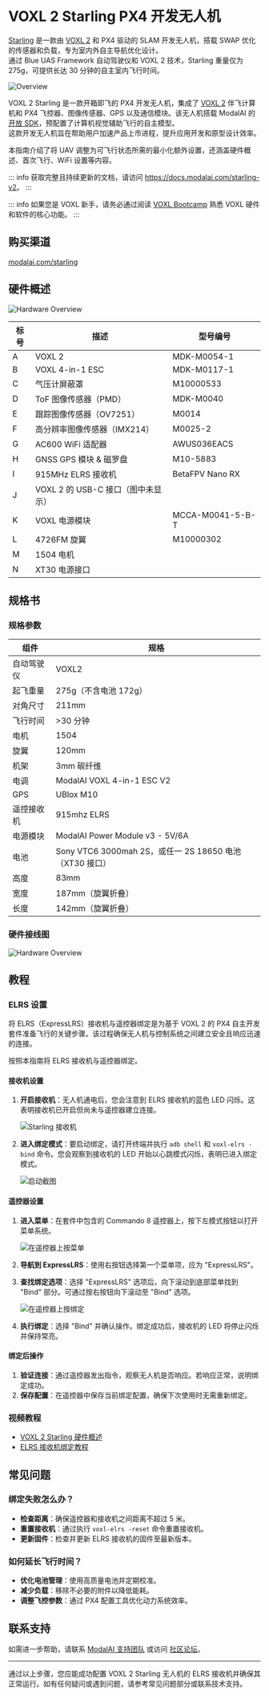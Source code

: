 # VOXL 2 Starling PX4 开发无人机

[Starling](https://modalai.com/starling) 是一款由 [VOXL 2](../flight_controller/modalai_voxl_2.md) 和 PX4 驱动的 SLAM 开发无人机，搭载 SWAP 优化的传感器和负载，专为室内外自主导航优化设计。  
通过 Blue UAS Framework 自动驾驶仪和 VOXL 2 技术，Starling 重量仅为 275g，可提供长达 30 分钟的自主室内飞行时间。

![Overview](../../assets/hardware/complete_vehicles/modalai_starling/starling_front_hero.jpg)

VOXL 2 Starling 是一款开箱即飞的 PX4 开发无人机，集成了 [VOXL 2](../flight_controller/modalai_voxl_2.md) 伴飞计算机和 PX4 飞控器、图像传感器、GPS 以及通信模块。该无人机搭载 ModalAI 的 [开放 SDK](https://docs.modalai.com/voxl-developer-bootcamp/)，预配置了计算机视觉辅助飞行的自主模型。  
这款开发无人机旨在帮助用户加速产品上市进程，提升应用开发和原型设计效率。

本指南介绍了将 UAV 调整为可飞行状态所需的最小化额外设置，还涵盖硬件概述、首次飞行、WiFi 设置等内容。

::: info
获取完整且持续更新的文档，请访问 <https://docs.modalai.com/starling-v2>。
:::

::: info
如果您是 VOXL 新手，请务必通过阅读 [VOXL Bootcamp](https://docs.modalai.com/voxl-developer-bootcamp/) 熟悉 VOXL 硬件和软件的核心功能。
:::

## 购买渠道

[modalai.com/starling](https://modalai.com/starling)

## 硬件概述

![Hardware Overview](../../assets/hardware/complete_vehicles/modalai_starling/mrb_d0005_4_v2_c6_m22__callouts_a.jpg)

| 标号 | 描述                             | 型号编号          |
| ---- | -------------------------------- | ----------------- |
| A    | VOXL 2                           | MDK-M0054-1       |
| B    | VOXL 4-in-1 ESC                  | MDK-M0117-1       |
| C    | 气压计屏蔽罩                     | M10000533         |
| D    | ToF 图像传感器（PMD）            | MDK-M0040         |
| E    | 跟踪图像传感器（OV7251）         | M0014             |
| F    | 高分辨率图像传感器（IMX214）     | M0025-2           |
| G    | AC600 WiFi 适配器                | AWUS036EACS       |
| H    | GNSS GPS 模块 & 磁罗盘           | M10-5883          |
| I    | 915MHz ELRS 接收机               | BetaFPV Nano RX   |
| J    | VOXL 2 的 USB-C 接口（图中未显示）|                   |
| K    | VOXL 电源模块                    | MCCA-M0041-5-B-T  |
| L    | 4726FM 旋翼                      | M10000302         |
| M    | 1504 电机                        |                   |
| N    | XT30 电源接口                    |                   |

## 规格书

### 规格参数

| 组件         | 规格                                                         |
| ------------ | ------------------------------------------------------------ |
| 自动驾驶仪   | VOXL2                                                        |
| 起飞重量     | 275g（不含电池 172g）                                        |
| 对角尺寸     | 211mm                                                        |
| 飞行时间     | >30 分钟                                                     |
| 电机         | 1504                                                         |
| 旋翼         | 120mm                                                        |
| 机架         | 3mm 碳纤维                                                   |
| 电调         | ModalAI VOXL 4-in-1 ESC V2                                   |
| GPS          | UBlox M10                                                    |
| 遥控接收机   | 915mhz ELRS                                                  |
| 电源模块     | ModalAI Power Module v3 - 5V/6A                              |
| 电池         | Sony VTC6 3000mah 2S，或任一 2S 18650 电池（XT30 接口）      |
| 高度         | 83mm                                                         |
| 宽度         | 187mm（旋翼折叠）                                            |
| 长度         | 142mm（旋翼折叠）                                            |

### 硬件接线图

![Hardware Overview](../../assets/hardware/complete_vehicles/modalai_starling/d0005_compute_wiring_d.jpg)

## 教程

### ELRS 设置

将 ELRS（ExpressLRS）接收机与遥控器绑定是为基于 VOXL 2 的 PX4 自主开发套件准备飞行的关键步骤。该过程确保无人机与控制系统之间建立安全且响应迅速的连接。

按照本指南将 ELRS 接收机与遥控器绑定。

#### 接收机设置

1. **开启接收机**：无人机通电后，您会注意到 ELRS 接收机的蓝色 LED 闪烁。这表明接收机已开启但尚未与遥控器建立连接。
   
   ![Starling 接收机](../../assets/hardware/complete_vehicles/modalai_starling/starling-photo.png)

2. **进入绑定模式**：要启动绑定，请打开终端并执行 `adb shell` 和 `voxl-elrs -bind` 命令。您会观察到接收机的 LED 开始以心跳模式闪烁，表明已进入绑定模式。
   
   ![启动截图](../../assets/hardware/complete_vehicles/modalai_starling/screenshot-boot.png)

#### 遥控器设置

1. **进入菜单**：在套件中包含的 Commando 8 遥控器上，按下左模式按钮以打开菜单系统。
   
   ![在遥控器上按菜单](../../assets/hardware/complete_vehicles/modalai_starling/radio-1.png)

2. **导航到 ExpressLRS**：使用右按钮选择第一个菜单项，应为 "ExpressLRS"。
3. **查找绑定选项**：选择 "ExpressLRS" 选项后，向下滚动到底部菜单找到 "Bind" 部分。可通过按右按钮向下滚动至 "Bind" 选项。
   
   ![在遥控器上按绑定](../../assets/hardware/complete_vehicles/modalai_starling/radio-2.png)

4. **执行绑定**：选择 "Bind" 并确认操作。绑定成功后，接收机的 LED 将停止闪烁并保持常亮。

#### 绑定后操作

1. **验证连接**：通过遥控器发出指令，观察无人机是否响应。若响应正常，说明绑定成功。
2. **保存配置**：在遥控器中保存当前绑定配置，确保下次使用时无需重新绑定。

### 视频教程

- [VOXL 2 Starling 硬件概述](https://www.youtube.com/watch?v=example1)
- [ELRS 接收机绑定教程](https://www.youtube.com/watch?v=example2)

## 常见问题

### 绑定失败怎么办？

- **检查距离**：确保遥控器和接收机之间距离不超过 5 米。
- **重置接收机**：通过执行 `voxl-elrs -reset` 命令重置接收机。
- **更新固件**：检查并更新 ELRS 接收机的固件至最新版本。

### 如何延长飞行时间？

- **优化电池管理**：使用高质量电池并定期校准。
- **减少负载**：移除不必要的附件以降低能耗。
- **调整飞控参数**：通过 PX4 配置工具优化动力系统效率。

## 联系支持

如需进一步帮助，请联系 [ModalAI 支持团队](https://modalai.com/support) 或访问 [社区论坛](https://community.modalai.com)。

---

通过以上步骤，您应能成功配置 VOXL 2 Starling 无人机的 ELRS 接收机并确保其正常运行。如有任何疑问或遇到问题，请参考常见问题部分或联系技术支持。